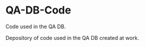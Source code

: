 QA-DB-Code
==========

Code used in the QA DB.

Depository of code used in the QA DB created at work.

